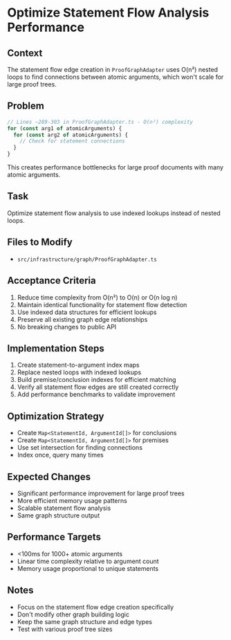 # Optimize Statement Flow Analysis Performance

## Context
The statement flow edge creation in `ProofGraphAdapter` uses O(n²) nested loops to find connections between atomic arguments, which won't scale for large proof trees.

## Problem
```typescript
// Lines ~289-303 in ProofGraphAdapter.ts - O(n²) complexity
for (const arg1 of atomicArguments) {
  for (const arg2 of atomicArguments) {
    // Check for statement connections
  }
}
```

This creates performance bottlenecks for large proof documents with many atomic arguments.

## Task
Optimize statement flow analysis to use indexed lookups instead of nested loops.

## Files to Modify
- `src/infrastructure/graph/ProofGraphAdapter.ts`

## Acceptance Criteria
1. Reduce time complexity from O(n²) to O(n) or O(n log n)
2. Maintain identical functionality for statement flow detection
3. Use indexed data structures for efficient lookups
4. Preserve all existing graph edge relationships
5. No breaking changes to public API

## Implementation Steps
1. Create statement-to-argument index maps
2. Replace nested loops with indexed lookups
3. Build premise/conclusion indexes for efficient matching
4. Verify all statement flow edges are still created correctly
5. Add performance benchmarks to validate improvement

## Optimization Strategy
- Create `Map<StatementId, ArgumentId[]>` for conclusions
- Create `Map<StatementId, ArgumentId[]>` for premises
- Use set intersection for finding connections
- Index once, query many times

## Expected Changes
- Significant performance improvement for large proof trees
- More efficient memory usage patterns
- Scalable statement flow analysis
- Same graph structure output

## Performance Targets
- <100ms for 1000+ atomic arguments
- Linear time complexity relative to argument count
- Memory usage proportional to unique statements

## Notes
- Focus on the statement flow edge creation specifically
- Don't modify other graph building logic
- Keep the same graph structure and edge types
- Test with various proof tree sizes